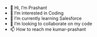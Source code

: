 - 👋 Hi, I’m Prashant
- 👀 I’m interested in Coding
- 🌱 I’m currently learning Salesforce
- 💞️ I’m looking to collaborate on my code
- 📫 How to reach me kumar-prashant

<!---
kumar-prashant is a ✨ special ✨ repository because its `README.md` (this file) appears on your GitHub profile.
You can click the Preview link to take a look at your changes.
--->
